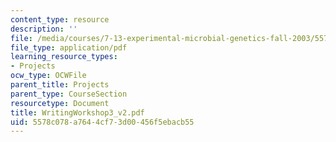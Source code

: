 ```yaml
---
content_type: resource
description: ''
file: /media/courses/7-13-experimental-microbial-genetics-fall-2003/5578c078a7644cf73d00456f5ebacb55_WritingWorkshop3_v2.pdf
file_type: application/pdf
learning_resource_types:
- Projects
ocw_type: OCWFile
parent_title: Projects
parent_type: CourseSection
resourcetype: Document
title: WritingWorkshop3_v2.pdf
uid: 5578c078-a764-4cf7-3d00-456f5ebacb55
---
```

